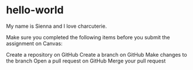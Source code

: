 # hello-world

My name is Sienna and I love charcuterie.

Make sure you completed the following items before you submit the assignment on Canvas:

 Create a repository on GitHub
 Create a branch on GitHub
 Make changes to the branch
 Open a pull request on GitHub
 Merge your pull request
